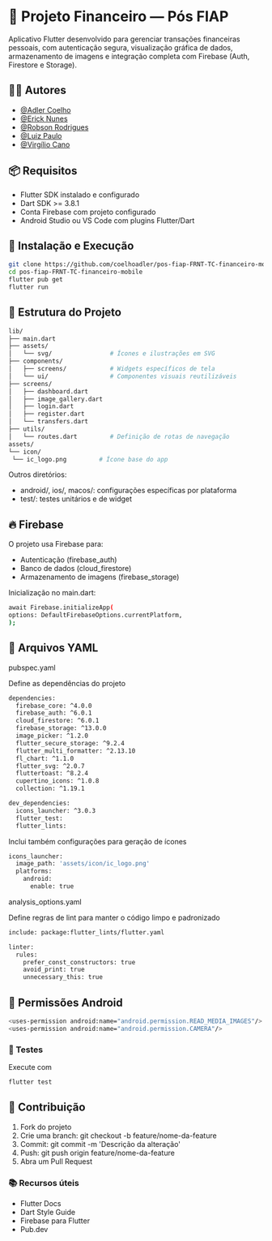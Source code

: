 # 💸 Projeto Financeiro — Pós FIAP

Aplicativo Flutter desenvolvido para gerenciar transações financeiras pessoais, com autenticação segura, visualização gráfica de dados, armazenamento de imagens e integração completa com Firebase (Auth, Firestore e Storage).

## 👨‍💻 Autores

- [@Adler Coelho](https://www.linkedin.com/in/adlercoelhosantos/)
- [@Erick Nunes](https://www.linkedin.com/in/erick-nunes-bb81a9136/)
- [@Robson Rodrigues](https://www.linkedin.com/in/robson-rodrigues-ribeiro/)
- [@Luiz Paulo](https://www.linkedin.com/in/luizpaulocaldas/)
- [@Virgílio Cano](https://www.linkedin.com/in/virgiliocano/)

## 📦 Requisitos

- Flutter SDK instalado e configurado
- Dart SDK >= 3.8.1
- Conta Firebase com projeto configurado
- Android Studio ou VS Code com plugins Flutter/Dart

## 🚀 Instalação e Execução

 ```sh
 git clone https://github.com/coelhoadler/pos-fiap-FRNT-TC-financeiro-mobile.git
cd pos-fiap-FRNT-TC-financeiro-mobile
flutter pub get
flutter run
```

## 🧭 Estrutura do Projeto

   ```sh
   lib/
├── main.dart
├── assets/
│   └── svg/                # Ícones e ilustrações em SVG
├── components/
│   ├── screens/            # Widgets específicos de tela
│   └── ui/                 # Componentes visuais reutilizáveis
├── screens/
│   ├── dashboard.dart
│   ├── image_gallery.dart
│   ├── login.dart
│   ├── register.dart
│   └── transfers.dart
├── utils/
│   └── routes.dart         # Definição de rotas de navegação
assets/
└── icon/
    └── ic_logo.png         # Ícone base do app

   ```
Outros diretórios:

- android/, ios/, macos/: configurações específicas por plataforma
- test/: testes unitários e de widget

## 🔥 Firebase

O projeto usa Firebase para:

- Autenticação (firebase_auth)
- Banco de dados (cloud_firestore)
- Armazenamento de imagens (firebase_storage)

Inicialização no main.dart:
   ```sh
   await Firebase.initializeApp(
  options: DefaultFirebaseOptions.currentPlatform,
);
```

## 📄 Arquivos YAML
pubspec.yaml

Define as dependências do projeto
```sh
dependencies:
  firebase_core: ^4.0.0
  firebase_auth: ^6.0.1
  cloud_firestore: ^6.0.1
  firebase_storage: ^13.0.0
  image_picker: ^1.2.0
  flutter_secure_storage: ^9.2.4
  flutter_multi_formatter: ^2.13.10
  fl_chart: ^1.1.0
  flutter_svg: ^2.0.7
  fluttertoast: ^8.2.4
  cupertino_icons: ^1.0.8
  collection: ^1.19.1

dev_dependencies:
  icons_launcher: ^3.0.3
  flutter_test:
  flutter_lints:
```
Inclui também configurações para geração de ícones

```sh
icons_launcher:
  image_path: 'assets/icon/ic_logo.png'
  platforms:
    android:
      enable: true
```
analysis_options.yaml

Define regras de lint para manter o código limpo e padronizado

```sh
include: package:flutter_lints/flutter.yaml

linter:
  rules:
    prefer_const_constructors: true
    avoid_print: true
    unnecessary_this: true
```

## 🔐 Permissões Android

```sh
<uses-permission android:name="android.permission.READ_MEDIA_IMAGES"/>
<uses-permission android:name="android.permission.CAMERA"/>
```

### 🧪 Testes

Execute com

```sh
flutter test
```

## 🤝 Contribuição

1. Fork do projeto
2. Crie uma branch: git checkout -b feature/nome-da-feature
3. Commit: git commit -m 'Descrição da alteração'
4. Push: git push origin feature/nome-da-feature
5. Abra um Pull Request

### 📚 Recursos úteis

- Flutter Docs
- Dart Style Guide
- Firebase para Flutter
- Pub.dev
